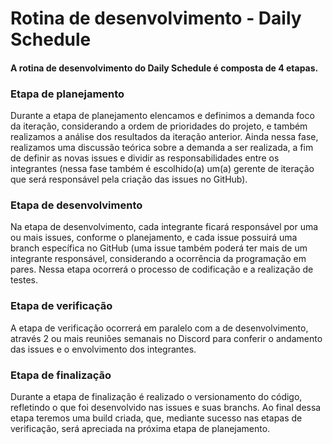 # Rotina de desenvolvimento - Daily Schedule
#### A rotina de desenvolvimento do Daily Schedule é composta de 4 etapas.
### Etapa de planejamento
Durante a etapa de planejamento elencamos e definimos a demanda foco da iteração, considerando a ordem de prioridades do projeto, e também realizamos a análise dos resultados da iteração anterior. Ainda nessa fase, realizamos uma discussão teórica sobre a demanda a ser realizada, a fim de definir as novas issues e dividir as responsabilidades entre os integrantes (nessa fase também é escolhido(a) um(a) gerente de iteração que será responsável pela criação das issues no GitHub).
### Etapa de desenvolvimento
Na etapa de desenvolvimento, cada integrante ficará responsável por uma ou mais issues, conforme o planejamento, e cada issue possuirá uma branch específica no GitHub (uma issue também poderá ter mais de um integrante responsável, considerando a ocorrência da programação em pares. Nessa etapa ocorrerá o processo de codificação e a realização de testes.
### Etapa de verificação
A etapa de verificação ocorrerá em paralelo com a de desenvolvimento, através 2 ou mais reuniões semanais no Discord para conferir o andamento das issues e o envolvimento dos integrantes.
### Etapa de finalização
Durante a etapa de finalização é realizado o versionamento do código, refletindo o que foi desenvolvido nas issues e suas branchs. Ao final dessa etapa teremos uma build criada, que, mediante sucesso nas etapas de verificação, será apreciada na próxima etapa de planejamento.